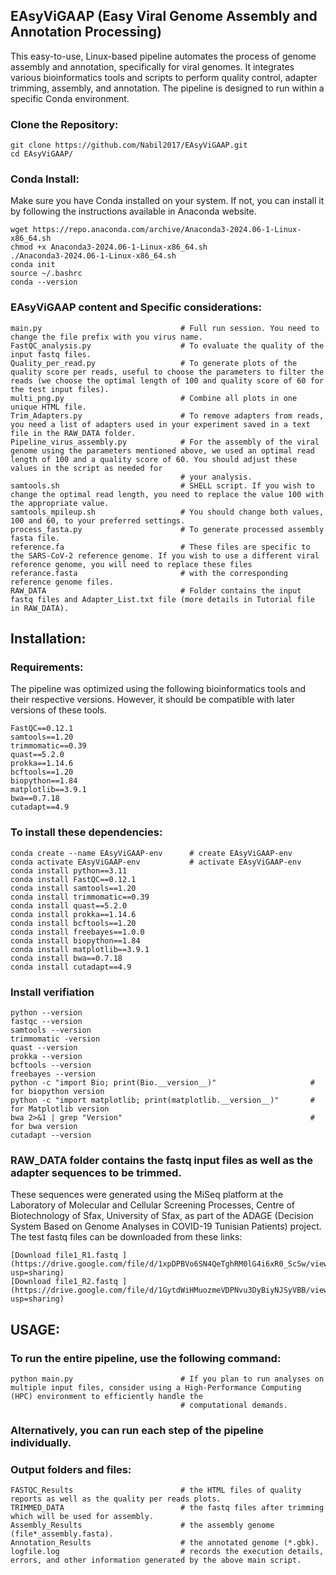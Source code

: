 
 ##                                                       **EAsyViGAAP (Easy Viral Genome Assembly and Annotation Processing)**            
                     

This easy-to-use, Linux-based pipeline automates the process of genome assembly and annotation, specifically for viral genomes. 
It integrates various bioinformatics tools and scripts to perform quality control, adapter trimming, assembly, and annotation. 
The pipeline is designed to run within a specific Conda environment.

### Clone the Repository:
~~~
git clone https://github.com/Nabil2017/EAsyViGAAP.git
cd EAsyViGAAP/
~~~

### Conda Install:

Make sure you have Conda installed on your system. If not, you can install it by following the instructions available in Anaconda website.

~~~
wget https://repo.anaconda.com/archive/Anaconda3-2024.06-1-Linux-x86_64.sh
chmod +x Anaconda3-2024.06-1-Linux-x86_64.sh
./Anaconda3-2024.06-1-Linux-x86_64.sh
conda init
source ~/.bashrc
conda --version
~~~

### EAsyViGAAP content and Specific considerations:
~~~
main.py                               # Full run session. You need to change the file prefix with you virus name.
FastQC_analysis.py                    # To evaluate the quality of the input fastq files.
Quality_per_read.py                   # To generate plots of the quality score per reads, useful to choose the parameters to filter the reads (we choose the optimal length of 100 and quality score of 60 for the test input files).
multi_png.py                          # Combine all plots in one unique HTML file.
Trim_Adapters.py                      # To remove adapters from reads, you need a list of adapters used in your experiment saved in a text file in the RAW_DATA folder.
Pipeline_virus_assembly.py            # For the assembly of the viral genome using the parameters mentioned above, we used an optimal read length of 100 and a quality score of 60. You should adjust these values in the script as needed for 
                                      # your analysis. 
samtools.sh                           # SHELL script. If you wish to change the optimal read length, you need to replace the value 100 with the appropriate value.
samtools_mpileup.sh                   # You should change both values, 100 and 60, to your preferred settings.
process_fasta.py                      # To generate processed assembly fasta file.
reference.fa                          # These files are specific to the SARS-CoV-2 reference genome. If you wish to use a different viral reference genome, you will need to replace these files
referance.fasta                       # with the corresponding reference genome files.
RAW_DATA                              # Folder contains the input fastq files and Adapter_List.txt file (more details in Tutorial file in RAW_DATA).  
~~~

## Installation:
### Requirements:
The pipeline was optimized using the following bioinformatics tools and their respective versions. However, it should be compatible with later versions of these tools.
~~~
FastQC==0.12.1
samtools==1.20
trimmomatic==0.39
quast==5.2.0
prokka==1.14.6
bcftools==1.20
biopython==1.84
matplotlib==3.9.1
bwa==0.7.18
cutadapt==4.9
~~~

### To install these dependencies:
~~~
conda create --name EAsyViGAAP-env      # create EAsyViGAAP-env
conda activate EAsyViGAAP-env           # activate EAsyViGAAP-env
conda install python==3.11                    
conda install FastQC==0.12.1
conda install samtools==1.20
conda install trimmomatic==0.39
conda install quast==5.2.0
conda install prokka==1.14.6
conda install bcftools==1.20
conda install freebayes==1.0.0
conda install biopython==1.84
conda install matplotlib==3.9.1
conda install bwa==0.7.18
conda install cutadapt==4.9
~~~

### Install verifiation
~~~
python --version
fastqc --version
samtools --version
trimmomatic -version
quast --version
prokka --version
bcftools --version
freebayes --version
python -c "import Bio; print(Bio.__version__)"                     # for biopython version
python -c "import matplotlib; print(matplotlib.__version__)"       # for Matplotlib version
bwa 2>&1 | grep "Version"                                          # for bwa version
cutadapt --version
~~~

### RAW_DATA folder contains the fastq input files as well as the adapter sequences to be trimmed.
These sequences were generated using the MiSeq platform at the Laboratory of Molecular and Cellular Screening Processes, Centre of Biotechnology of Sfax, University of Sfax, as part of the ADAGE (Decision System Based on Genome Analyses in COVID-19 Tunisian Patients) project.
The test fastq files can be downloaded from these links:
~~~
[Download file1_R1.fastq ](https://drive.google.com/file/d/1xpDPBVo6SN4QeTghRM0lG4i6xR0_ScSw/view?usp=sharing)
[Download file1_R2.fastq ](https://drive.google.com/file/d/1GytdWiHMuozmeVDPNvu3DyBiyNJSyVBB/view?usp=sharing) 
~~~

## USAGE:
### To run the entire pipeline, use the following command:
~~~
python main.py                        # If you plan to run analyses on multiple input files, consider using a High-Performance Computing (HPC) environment to efficiently handle the 
                                      # computational demands.
~~~

### Alternatively, you can run each step of the pipeline individually. 

### Output folders and files:
~~~
FASTQC_Results                        # the HTML files of quality reports as well as the quality per reads plots.
TRIMMED_DATA                          # the fastq files after trimming which will be used for assembly.
Assembly_Results                      # the assembly genome (file*_assembly.fasta).
Annotation_Results                    # the annotated genome (*.gbk).
logfile.log                           # records the execution details, errors, and other information generated by the above main script. 
~~~




